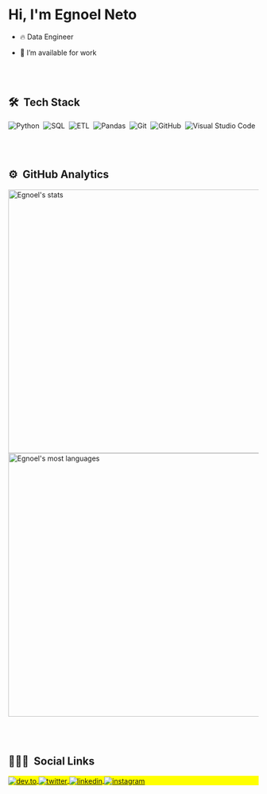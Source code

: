 <h1 align="left">Hi, I'm Egnoel Neto</h1>

- 🔥 Data Engineer

- 🔭 I’m available for work

<br><br>

## 🛠 &nbsp;Tech Stack

![Python](https://img.icons8.com/?size=100&id=undefined&format=png&color=000000)&nbsp;
![SQL](https://img.icons8.com/?size=100&id=J6KcaRLsTgpZ&format=png&color=000000)&nbsp;
![ETL](https://img.icons8.com/?size=100&id=XnaFYq2CF3iS&format=png&color=000000)&nbsp;
![Pandas](https://img.icons8.com/?size=100&id=xSkewUSqtErH&format=png&color=000000)&nbsp;
![Git](https://img.icons8.com/?size=100&id=undefined&format=png&color=000000)&nbsp;
![GitHub](https://img.icons8.com/?size=100&id=12599&format=png&color=000000)&nbsp;
![Visual Studio Code](https://img.shields.io/badge/-Visual%20Studio%20Code-05122A?style=flat&logo=visual-studio-code&logoColor=007ACC)&nbsp;


<br><br>

## ⚙️ &nbsp;GitHub Analytics

<p align="left">
<img width="530em" src="https://github-readme-stats.vercel.app/api?username=Egnoel&show_icons=true&theme=vision-friendly-dark" alt="Egnoel's stats"/>
<img width="530em" src="https://github-readme-stats.vercel.app/api/top-langs/?username=Egnoel&layout=compact&theme=vision-friendly-dark" alt="Egnoel's most languages"/>
</p>

<br><br>

## 👨🏽‍🦲 &nbsp;Social Links

<p align="left" style="background:yellow">
<a href="https://dev.to/egnoel" target="_blank">
  <img align="center" src="https://img.shields.io/badge/-Egnoel-05122A?style=flat&logo=dev.to" alt="dev.to"/>
</a>
<a href="[https://twitter.com/Egnoel_Neto](https://twitter.com/egnoelgenio)" target="_blank">
  <img align="center" src="https://img.shields.io/badge/-Egnoel-05122A?style=flat&logo=twitter" alt="twitter"/>  
</a>
<a href="https://www.linkedin.com/in/egnoel-neto/" target="_blank">
  <img align="center" src="https://img.shields.io/badge/-Egnoel-05122A?style=flat&logo=linkedin" alt="linkedin"/>
</a>
<a href="https://www.instagram.com/egnoelneto/" target="_blank">
 <img align="center" src="https://img.shields.io/badge/-Egnoel-05122A?style=flat&logo=instagram" alt="instagram"/>
</a>
</p>
